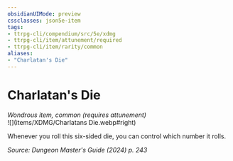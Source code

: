 ```yaml
---
obsidianUIMode: preview
cssclasses: json5e-item
tags:
- ttrpg-cli/compendium/src/5e/xdmg
- ttrpg-cli/item/attunement/required
- ttrpg-cli/item/rarity/common
aliases: 
- "Charlatan's Die"
---
```

# Charlatan's Die
*Wondrous item, common (requires attunement)*  
![](items/XDMG/Charlatans Die.webp#right)


Whenever you roll this six-sided die, you can control which number it rolls.

*Source: Dungeon Master's Guide (2024) p. 243*